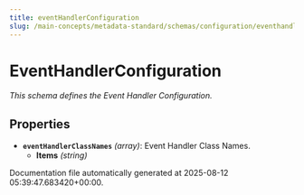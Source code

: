 ```yaml
---
title: eventHandlerConfiguration
slug: /main-concepts/metadata-standard/schemas/configuration/eventhandlerconfiguration
---
```


# EventHandlerConfiguration

*This schema defines the Event Handler Configuration.*

## Properties

- **`eventHandlerClassNames`** *(array)*: Event Handler Class Names.
  - **Items** *(string)*


Documentation file automatically generated at 2025-08-12 05:39:47.683420+00:00.
